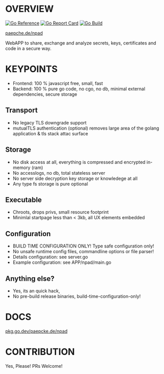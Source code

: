 # OVERVIEW
[![Go Reference](https://pkg.go.dev/badge/paepcke.de/npad.svg)](https://pkg.go.dev/paepcke.de/npad) [![Go Report Card](https://goreportcard.com/badge/paepcke.de/npad)](https://goreportcard.com/report/paepcke.de/npad) [![Go Build](https://github.com/paepckehh/npad/actions/workflows/golang.yml/badge.svg)](https://github.com/paepckehh/npad/actions/workflows/golang.yml)

[paepche.de/npad](https://paepcke.de/npad/)

WebAPP to share, exchange and analyze secrets, keys, certificates and code in a secure way.

# KEYPOINTS

- Frontend: 100 % javascript free, small, fast
- Backend: 100 % pure go code, no cgo, no db, minimal external dependencies, secure storage 

## Transport 

- No legacy TLS downgrade support
- mutualTLS authentication (optional) removes large area of the golang application & tls stack attac surface

## Storage 

- No disk access at all, everything is compressed and encrypted in-memory (ram) 
- No accesslogs, no db, total stateless server
- No server side decryption key storage or knowledege at all 
- Any type fs storage is pure optional

## Executable 

- Chroots, drops privs, small resource footprint
- Minimlal startpage less than < 3kb, all UX elements embedded

## Configuration 

- BUILD TIME CONFIGURATION ONLY! Type safe configuration only!
- No unsafe runtime config files, commandline options or file parser!
- Details configuration: see server.go 
- Example configuration: see APP/npad/main.go 

## Anything else?

- Yes, its an quick hack, 
- No pre-build release binaries, build-time-configuration-only! 

# DOCS

[pkg.go.dev/paepcke.de/npad](https://pkg.go.dev/paepcke.de/npad)

# CONTRIBUTION

Yes, Please! PRs Welcome! 
